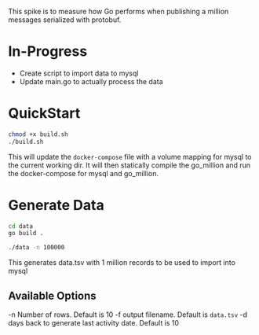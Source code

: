 This spike is to measure how Go performs when publishing a million messages serialized with protobuf.

# In-Progress #
- Create script to import data to mysql
- Update main.go to actually process the data

# QuickStart #

```bash
chmod +x build.sh
./build.sh
```

This will update the `docker-compose` file with a volume mapping for mysql to the current working dir.
It will then statically compile the go_million and run the docker-compose for mysql and go_million.

# Generate Data #

```bash
cd data
go build .

./data -n 100000
```

This generates data.tsv with 1 million records to be used to import into mysql

## Available Options ##
-n Number of rows. Default is 10
-f output filename. Default is `data.tsv`
-d days back to generate last activity date. Default is 10
